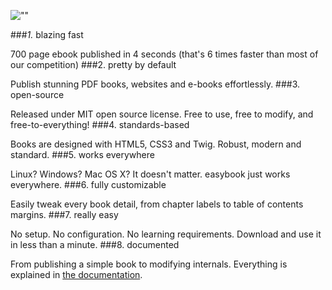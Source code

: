 !["" ](cover.jpg)


###_1._ blazing fast

700 page ebook published in 4 seconds (that's 6 times faster than most of our competition)
###2. pretty by default

Publish stunning PDF books, websites and e-books effortlessly.
###3. open-source

Released under MIT open source license. Free to use, free to modify, and free-to-everything!
###4. standards-based

Books are designed with HTML5, CSS3 and Twig. Robust, modern and standard.
###5. works everywhere

Linux? Windows? Mac OS X? It doesn't matter. easybook just works everywhere.
###6. fully customizable

Easily tweak every book detail, from chapter labels to table of contents margins.
###7. really easy

No setup. No configuration. No learning requirements. Download and use it in less than a minute.
###8. documented

From publishing a simple book to modifying internals. Everything is explained in 
[the documentation](http://easybook-project.org/documentation/).
